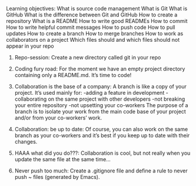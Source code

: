 Learning objectives:
What is source code management
What is Git
What is GitHub
What is the difference between Git and GitHub
How to create a repository
What is a README
How to write good READMEs
How to commit
How to write helpful commit messages
How to push code
How to pull updates
How to create a branch
How to merge branches
How to work as collaborators on a project
Which files should and which files should not appear in your repo

1. Repo-session: Create a new directory called git in your repo

2. Coding fury road: For the moment we have an empty project directory containing only a README.md. It’s time to code!

3. Collaboration is the base of a company: A branch is like a copy of your project. It’s used mainly for:
-adding a feature in development
-collaborating on the same project with other developers
-not breaking your entire repository
-not upsetting your co-workers
The purpose of a branch is to isolate your work from the main code base of your project and/or from your co-workers’ work.

4. Collaboration: be up to date: Of course, you can also work on the same branch as your co-workers and it’s best if you keep up to date with their changes.

5. HAAA what did you do???: Collaboration is cool, but not really when you update the same file at the same time…

6. Never push too much: Create a .gitignore file and define a rule to never push ~ files (generated by Emacs).
